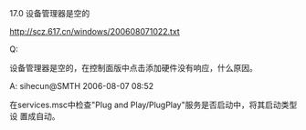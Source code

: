 17.0 设备管理器是空的

http://scz.617.cn/windows/200608071022.txt

Q:

设备管理器是空的，在控制面版中点击添加硬件没有响应，什么原因。

A: sihecun@SMTH 2006-08-07 08:52

在services.msc中检查"Plug and Play/PlugPlay"服务是否启动中，将其启动类型设
置成自动。
